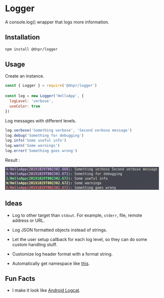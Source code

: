 # Logger

A console.log() wrapper that logs more information.

## Installation

```bash
npm install @dnpr/logger
```

## Usage

Create an instance.

```javascript
const { Logger } = require('@dnpr/logger')

const log = new Logger('HelloApp', {
  logLevel: 'verbose',
  useColor: true 
})
```

Log messages with different levels.

```javascript
log.verbose('Something verbose', 'Second verbose message')
log.debug('Something for debugging')
log.info('Some useful info')
log.warn('Some warnings')
log.error('Something goes wrong')
```

Result :

![](./examples/hello.png)

## Ideas

* Log to other target than `stdout`. For example, `stderr`, file, remote address or URL.

* Log JSON formatted objects instead of strings.

* Let the user setup callback for each log level, so they can do some custom handling stuff.

* Customize log header format with a format string.

* Automatically get namespace like [this](https://github.com/rodrigogs/debuggler).

## Fun Facts

* I make it look like [Android Logcat](https://developer.android.com/studio/command-line/logcat).